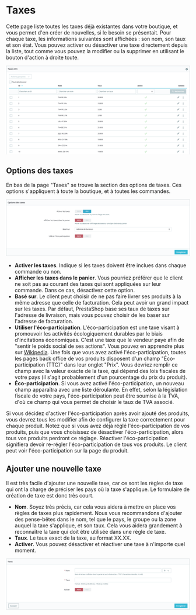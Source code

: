 # Taxes

Cette page liste toutes les taxes déjà existantes dans votre boutique, et vous permet d'en créer de nouvelles, si le besoin se présentait. Pour chaque taxe, les informations suivantes sont affichées : son nom, son taux et son état. Vous pouvez activer ou désactiver une taxe directement depuis la liste, tout comme vous pouvez la modifier ou la supprimer en utilisant le bouton d'action à droite toute.

![](../../../../.gitbook/assets/64225459%20%281%29%20%281%29.png)

## Options des taxes <a id="Taxes(FR)-Optionsdestaxes"></a>

En bas de la page "Taxes" se trouve la section des options de taxes. Ces options s'appliquent à toute la boutique, et à toutes les commandes.

![](../../../../.gitbook/assets/64225461.png)

* **Activer les taxes**. Indique si les taxes doivent être inclues dans chaque commande ou non.
* **Afficher les taxes dans le panier**. Vous pourriez préférer que le client ne soit pas au courant des taxes qui sont appliquées sur leur commande. Dans ce cas, désactivez cette option.
* **Basé sur**. Le client peut choisir de ne pas faire livrer ses produits à la même adresse que celle de facturation. Cela peut avoir un grand impact sur les taxes. Par défaut, PrestaShop base ses taux de taxes sur l'adresse de livraison, mais vous pouvez choisir de les baser sur l'adresse de facturation.
* **Utiliser l'éco-participation**. L'éco-participation est une taxe visant à promouvoir les activités écologiquement durables par le biais d'incitations économiques. C'est une taxe que le vendeur paye afin de "sentir le poids social de ses actions". Vous pouvez en apprendre plus sur [Wikipedia](http://fr.wikipedia.org/wiki/%C3%89cotaxe). Une fois que vous avez activé l'éco-participation, toutes les pages back office de vos produits disposent d'un champ "Éco-participation \(TTC\)" dans leur onglet "Prix". Vous devriez remplir ce champ avec la valeur exacte de la taxe, qui dépend des lois fiscales de votre pays \(il s'agit probablement d'un pourcentage du prix du produit\).
* **Éco-participation**. Si vous avez activé l'éco-participation, un nouveau champ apparaîtra avec une liste déroulante. En effet, selon la législation fiscale de votre pays, l'éco-participation peut être soumise à la TVA, d'où ce champ qui vous permet de choisir le taux de TVA associé.

Si vous décidez d'activer l'éco-participation après avoir ajouté des produits, vous devrez tous les modifier afin de configurer la taxe correctement pour chaque produit. Notez que si vous avez déjà réglé l'éco-participation de vos produits, puis que vous choisissez de désactiver l'éco-participation, alors tous vos produits perdront ce réglage. Réactiver l'éco-participation signifiera devoir re-régler l'éco-participation de tous vos produits. Le client peut voir l'éco-participation sur la page du produit.

## Ajouter une nouvelle taxe <a id="Taxes(FR)-Ajouterunenouvelletaxe"></a>

Il est très facile d'ajouter une nouvelle taxe, car ce sont les règles de taxe qui ont la charge de préciser les pays où la taxe s'applique. Le formulaire de création de taxe est donc très court.

* **Nom**. Soyez très précis, car cela vous aidera à mettre en place vos règles de taxes plus rapidement. Nous vous recommandons d'ajouter des pense-bêtes dans le nom, tel que le pays, le groupe ou la zone auquel la taxe s'applique, et son taux. Cela vous aidera grandement à reconnaître la taxe qui doit être utilisée dans une règle de taxe.
* **Taux**. Le taux exact de la taxe, au format XX.XX.
* **Activer**. Vous pouvez désactiver et réactiver une taxe à n'importe quel moment. 

![](../../../../.gitbook/assets/64225467.png)

